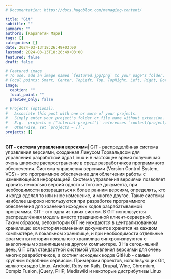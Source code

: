 ```yaml
---
# Documentation: https://docs.hugoblox.com/managing-content/

title: "Git"
subtitle: ""
summary: ""
authors: [Карапетян Мари]
tags: []
categories: []
date: 2024-03-13T18:26:49+03:00
lastmod: 2024-03-13T18:26:49+03:00
featured: false
draft: false

# Featured image
# To use, add an image named `featured.jpg/png` to your page's folder.
# Focal points: Smart, Center, TopLeft, Top, TopRight, Left, Right, BottomLeft, Bottom, BottomRight.
image:
  caption: ""
  focal_point: ""
  preview_only: false

# Projects (optional).
#   Associate this post with one or more of your projects.
#   Simply enter your project's folder or file name without extension.
#   E.g. `projects = ["internal-project"]` references `content/project/deep-learning/index.md`.
#   Otherwise, set `projects = []`.
projects: []
---
```

**GIT - система управления версиями**|
GIT - распределённая система управления версиями, созданная Линусом Торвальдсом для управления разработкой ядра
Linux и в настоящее время получившая очень широкое распространение в среде разработчиков программного обеспечения.
Система управления версиями (Version Control System, VCS) - это программное обеспечение для облегчения работы с изменяющейся информацией. Система управления версиями позволяет хранить несколько версий одного и того же документа, при необходимости возвращаться к более ранним версиям, определять, кто и когда сделал то или иное изменение, и многое другое. Такие системы наиболее широко используются при разработке программного обеспечения для хранения исходных кодов разрабатываемой программы.
GIT - это одна из таких систем. В GIT используется распределённая модель вместо традиционной клиент-серверной. Таким образом, репозитории GIT не нуждаются в централизованном хранилище: вся история изменения документов хранится на каждом компьютере, в локальном хранилище, и при необходимости отдельные фрагменты истории локального хранилица синхронизируются с аналогичным хранилищем на другом компьютере.
3 На сегодняшний день, GIT стал стандартной системой управления версиями для очень многих разработчиков, а хостинг исходных кодов GitHub - самым крупным подобным сервисом. Примерами проектов, использующих Git, являются ядро Linux,
Android, Ruby on Rails, Drupal, Wine, Chromium, Compiz Fusion, jQuery, PHP, Mediawiki и некоторые дистрибутивы Linux

